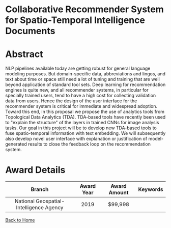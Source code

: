 
Collaborative Recommender System for Spatio-Temporal Intelligence Documents
===========================================================================

# Abstract


NLP pipelines available today are getting robust for general language modeling purposes. But domain-specific data, abbreviations and lingos, and text about time or space still need a lot of tuning and training that are well beyond application of standard tool sets. Deep learning for recommendation engines is quite new, and all recommender systems, in particular for specially trained users, tend to have a high cost for collecting validation data from users. Hence the design of the user interface for the recommender system is critical for immediate and widespread adoption. Toward this end, in this proposal we propose the use of analytics tools from Topological Data Analytics (TDA). TDA-based tools have recently been used to "explain the structure" of the layers in trained CNNs for image analysis tasks. Our goal in this project will be to develop new TDA-based tools to fuse spatio-temporal information with text embedding. We will subsequently also develop novel user interface with explanation or justification of model-generated results to close the feedback loop on the recommendation system.  

# Award Details

|Branch|Award Year|Award Amount|Keywords|
| :---: | :---: | :---: | :---: |
|National Geospatial-Intelligence Agency|2019|$99,998||
  
  


[Back to Home](https://github.com/chrischow/dod_sbir_awards/Reports/JH/#2255)